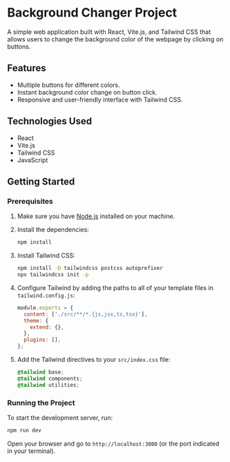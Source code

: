 # Background Changer Project

A simple web application built with React, Vite.js, and Tailwind CSS that allows users to change the background color of the webpage by clicking on buttons.

## Features

- Multiple buttons for different colors.
- Instant background color change on button click.
- Responsive and user-friendly interface with Tailwind CSS.

## Technologies Used

- React
- Vite.js
- Tailwind CSS
- JavaScript

## Getting Started

### Prerequisites

1. Make sure you have [Node.js](https://nodejs.org/) installed on your machine.


2. Install the dependencies:

   ```bash
   npm install
   ```

3. Install Tailwind CSS:

   ```bash
   npm install -D tailwindcss postcss autoprefixer
   npx tailwindcss init -p
   ```

4. Configure Tailwind by adding the paths to all of your template files in `tailwind.config.js`:

   ```javascript
   module.exports = {
     content: ['./src/**/*.{js,jsx,ts,tsx}'],
     theme: {
       extend: {},
     },
     plugins: [],
   };
   ```

5. Add the Tailwind directives to your `src/index.css` file:

   ```css
   @tailwind base;
   @tailwind components;
   @tailwind utilities;
   ```

### Running the Project

To start the development server, run:

```bash
npm run dev
```

Open your browser and go to `http://localhost:3000` (or the port indicated in your terminal).



